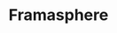 ---
codehost: https://github.com/diaspora/diaspora
logohandle: framasphere
sort: framasphere
title: Framasphere
website: https://framasphere.org/
---